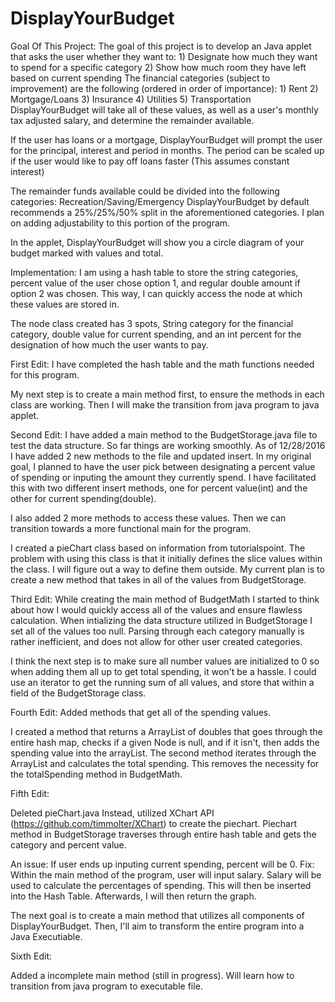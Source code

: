 # DisplayYourBudget


Goal Of This Project:
The goal of this project is to develop an Java applet that asks the user whether they want to:
          1) Designate how much they want to spend for a specific category
          2) Show how much room they have left based on current spending
The financial categories (subject to improvement) are the following (ordered in order of importance):
          1) Rent
          2) Mortgage/Loans
          3) Insurance
          4) Utilities
          5) Transportation
DisplayYourBudget will take all of these values, as well as a user's monthly tax adjusted salary, and determine the remainder available.

If the user has loans or a mortgage, DisplayYourBudget will prompt the user for the principal, interest and period in months. The period can be scaled up if the user would like to pay off loans faster (This assumes constant interest)

The remainder funds available could be divided into the following categories: Recreation/Saving/Emergency
DisplayYourBudget by default recommends a 25%/25%/50% split in the aforementioned categories. I plan on adding adjustability to this portion of the program.

In the applet, DisplayYourBudget will show you a circle diagram of your budget marked with values and total.


Implementation:
I am using a hash table to store the string categories, percent value of the user chose option 1, and regular double amount if option 2 was chosen. This way, I can quickly access the node at which these values are stored in.

The node class created has 3 spots, String category for the financial category, double value for current spending, and an int percent for the designation of how much the user wants to pay.


First Edit:
I have completed the hash table and the math functions needed for this program.

My next step is to create a main method first, to ensure the methods in each class are working. Then I will make the transition from java program to java applet. 
          



Second Edit:
I have added a main method to the BudgetStorage.java file to test the data structure. So far things are working smoothly. As of 12/28/2016 I have added 2 new methods to the file and updated insert. In my original goal, I planned to have the user pick between designating a percent value of spending or inputing the amount they currently spend. I have facilitated this with two different insert methods, one for percent value(int) and the other for current spending(double).

I also added 2 more methods to access these values. Then we can transition towards a more functional main for the program.

I created a pieChart class based on information from tutorialspoint. The problem with using this class is that it initially defines the slice values within the class. I will figure out a way to define them outside. My current plan is to create a new method that takes in all of the values from BudgetStorage.


Third Edit: 
While creating the main method of BudgetMath I started to think about how I would quickly access all of the values and ensure flawless calculation. When intializing the data structure utilized in BudgetStorage I set all of the values too null. Parsing through each category manually is rather inefficient, and does not allow for other user created categories. 

I think the next step is to make sure all number values are initialized to 0 so when adding them all up to get total spending, it won't be a hassle. 
I could use an iterator to get the running sum of all values, and store that within a field of the BudgetStorage class.


Fourth Edit:
Added methods that get all of the spending values.

I created a method that returns a ArrayList of doubles that goes through the entire hash map, checks if a given Node is null, and if it isn't, then adds the spending value into the arrayList.
The second method iterates through the ArrayList and calculates the total spending. This removes the necessity for the totalSpending method in BudgetMath.





Fifth Edit:

Deleted pieChart.java
Instead, utilized XChart API (https://github.com/timmolter/XChart) to create the piechart.
Piechart method in BudgetStorage traverses through entire hash table and gets the category and percent value.

An issue: If user ends up inputing current spending, percent will be 0. 
Fix: Within the main method of the program, user will input salary. Salary will be used to calculate the percentages of spending. This will then be inserted into the Hash Table. Afterwards, I will then return the graph.

The next goal is to create a main method that utilizes all components of DisplayYourBudget. Then, I'll aim to transform the entire program into a Java Executiable.


Sixth Edit:

Added a incomplete main method (still in progress). Will learn how to transition from java program to executable file.

